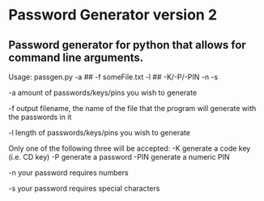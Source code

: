 # Password Generator version 2

## Password generator for python that allows for command line arguments.

Usage: passgen.py -a ## -f someFile.txt -l ## -K/-P/-PIN -n -s

-a amount of passwords/keys/pins you wish to generate

-f output filename, the name of the file that the program will generate with the passwords in it

-l length of passwords/keys/pins you wish to generate

 Only one of the following three will be accepted:
 -K generate a code key (i.e. CD key)
 -P generate a password
 -PIN generate a numeric PIN

-n your password requires numbers

-s your password requires special characters
